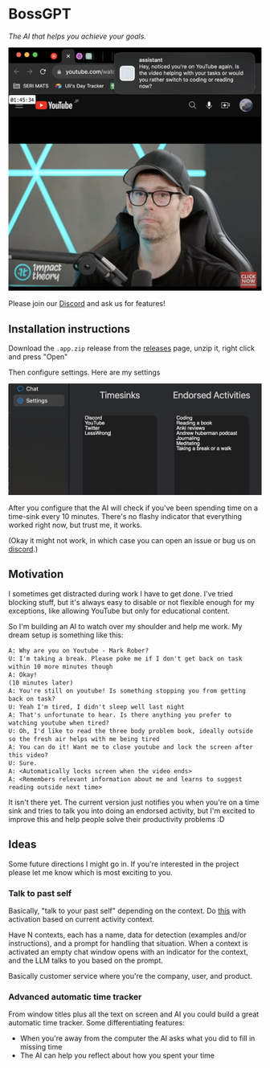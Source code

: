 # BossGPT

_The AI that helps you achieve your goals._

![](images/example1.png)

Please join our [Discord](https://discord.gg/JQnNyAZeFk) and ask us for features!

## Installation instructions

Download the `.app.zip` release from the [releases](https://github.com/UlisseMini/bossgpt/releases) page, unzip it, right click and press "Open"

Then configure settings. Here are my settings

![](images/settings.png)

After you configure that the AI will check if you've been spending time on a time-sink every 10 minutes. There's no flashy indicator that everything worked right now, but trust me, it works.

(Okay it might not work, in which case you can open an issue or bug us on [discord](https://discord.gg/JQnNyAZeFk).)

## Motivation

I sometimes get distracted during work I have to get done. I've tried blocking stuff, but it's always easy to disable or not flexible enough for my exceptions, like allowing YouTube but only for educational content.

So I'm building an AI to watch over my shoulder and help me work. My dream setup is something like this:

```
A: Why are you on Youtube - Mark Rober?
U: I'm taking a break. Please poke me if I don't get back on task within 10 more minutes though
A: Okay!
(10 minutes later)
A: You're still on youtube! Is something stopping you from getting back on task?
U: Yeah I'm tired, I didn't sleep well last night
A: That's unfortunate to hear. Is there anything you prefer to watching youtube when tired?
U: Oh, I'd like to read the three body problem book, ideally outside so the fresh air helps with me being tired
A: You can do it! Want me to close youtube and lock the screen after this video?
U: Sure.
A: <Automatically locks screen when the video ends>
A: <Remembers relevant information about me and learns to suggest reading outside next time>
```

It isn't there yet. The current version just notifies you when you're on a time sink and tries to talk you into doing an endorsed activity, but I'm excited to improve this and help people solve their productivity problems :D

## Ideas

Some future directions I might go in. If you're interested in the project please let me know which is most exciting to you.

### Talk to past self

Basically, "talk to your past self" depending on the context. Do [this](https://platform.openai.com/docs/guides/gpt-best-practices/strategy-split-complex-tasks-into-simpler-subtasks) with activation based on current activity context.

Have N contexts, each has a name, data for detection (examples and/or instructions), and a prompt for handling that situation. When a context is activated an empty chat window opens with an indicator for the context, and the LLM talks to you based on the prompt.

Basically customer service where you're the company, user, and product.

### Advanced automatic time tracker

From window titles plus all the text on screen and AI you could build a great automatic time tracker. Some differentiating features:

- When you're away from the computer the AI asks what you did to fill in missing time
- The AI can help you reflect about how you spent your time
